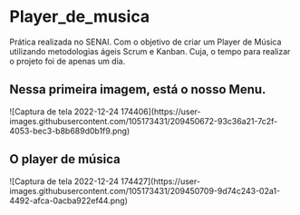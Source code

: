 # Player_de_musica
Prática realizada no SENAI. Com o objetivo de criar um Player de Música utilizando metodologias ágeis Scrum e Kanban. Cuja, o tempo para realizar o projeto foi de apenas 
um dia.

<h2> Nessa primeira imagem, está o nosso Menu. </h2>
![Captura de tela 2022-12-24 174406](https://user-images.githubusercontent.com/105173431/209450672-93c36a21-7c2f-4053-bec3-b8b689d0b1f9.png)

<h2> O player de música </h2>
![Captura de tela 2022-12-24 174427](https://user-images.githubusercontent.com/105173431/209450709-9d74c243-02a1-4492-afca-0acba922ef44.png)
